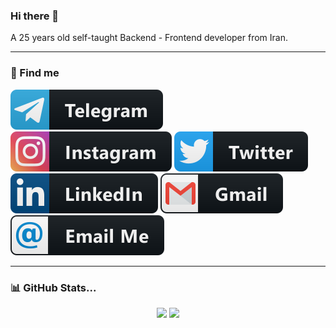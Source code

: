 ### Hi there 👋

A 25 years old self-taught Backend - Frontend developer from Iran. 

<!--<p align="center">
  <a href="http://blog.akhi.ir">
    <img src="https://raw.githubusercontent.com/MikeCodesDotNET/MikeCodesDotNET/a8abbf37441f3253f74ea255a47f289208d7568c/Resources/personalBlog.svg" alt="Personal" style="vertical-align:top; margin:4px">
  </a>  
</p>-->

---
### 📢 Find me
  [![telegram](https://raw.githubusercontent.com/MikeCodesDotNET/ColoredBadges/master/svg/social/telegram.svg)](https://www.t.me/arman_dev_ll)
  [![Instagram](https://raw.githubusercontent.com/MikeCodesDotNET/ColoredBadges/master/svg/social/instagram.svg)](https://www.instagram.com/armanboroujeni/)
  [![Twitter](https://raw.githubusercontent.com/MikeCodesDotNET/ColoredBadges/master/svg/social/twitter.svg)](https://twitter.com/armanboroujeni)
  [![LinkedIn](https://raw.githubusercontent.com/MikeCodesDotNET/ColoredBadges/master/svg/social/linkedin.svg)](https://www.linkedin.com/in/armanboroujeni)
  [![gmail](https://raw.githubusercontent.com/MikeCodesDotNET/ColoredBadges/master/svg/social/gmail.svg)](mailto:armanboroujeni@gmail.com)
  [![email_me](https://raw.githubusercontent.com/MikeCodesDotNET/ColoredBadges/master/svg/social/email_me.svg)](mailto:info@armanboroujeni.com)
  
---
### 📊 GitHub Stats...
<div align="center"><!-- https://github.com/anuraghazra/github-readme-stats -->
  <img src="https://github-readme-stats.vercel.app/api?username=armanboroujeni&theme=dark&show_icons=true&count_private=true" width='49%'/>
  <img src="https://github-readme-stats.vercel.app/api/top-langs/?username=armanboroujeni&theme=dark&layout=compact&show_icons=true&count_private=true" width='41%'/>
</div>
 
<!--
Here are some ideas to get you started:

- 🔭 I’m currently working on ...
- 🌱 I’m currently learning ...
- 👯 I’m looking to collaborate on ...
- 🤔 I’m looking for help with ...
- 💬 Ask me about ...
- 📫 How to reach me: ...
- 😄 Pronouns: ...
- ⚡ Fun fact: ...
-->


